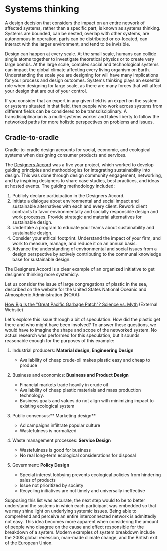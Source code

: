 # Systems thinking

A design decision that considers the impact on an entire network of affected systems, rather than a specific part, is known as systems thinking. Systems are bounded, can be nested, overlap with other systems, are autonomous in operation, parts can be distributed or co-located, can interact with the larger environment, and tend to be invisible.

Design can happen at every scale. At the small scale, humans can collide single atoms together to investigate theoretical physics or to create very large bombs. At the large scale, complex social and technological systems can impact the global climate affecting every living organism on Earth. Understanding the scale you are designing for will have many implications for your process and design outcomes. Systems thinking plays an essential role when designing for large scale, as there are many forces that will affect your design that are out of your control.

If you consider that an expert in any given field is an expert on the system or systems situated in that field, then people who work across systems from different fields can be considered to be transdisciplinary. A transdisciplinarian is a multi-systems worker and takes liberty to follow the networked paths for more holistic perspectives on problems and issues.

## Cradle-to-cradle

Cradle-to-cradle design accounts for social, economic, and ecological systems when designing consumer products and services.

The [Designers Accord](http://designersaccord.org/) was a five year project, which worked to develop guiding principles and methodologies for integrating sustainability into design. This was done through design community engagement, networking, and by inspiring designers to share case studies, best practices, and ideas at hosted events. The guiding methodology included:

1. Publicly declare participation in the Designers Accord.
2. Initiate a dialogue about environmental and social impact and sustainable alternatives with each and every client. Rework client contracts to favor environmentally and socially responsible design and work processes. Provide strategic and material alternatives for sustainable design.
3. Undertake a program to educate your teams about sustainability and sustainable design.
4. Consider your ethical footprint. Understand the impact of your firm, and work to measure, manage, and reduce it on an annual basis.
5. Advance the understanding of environmental and social issues from a design perspective by actively contributing to the communal knowledge base for sustainable design.

The Designers Accord is a clear example of an organized initiative to get designers thinking more systemicly.

Let us consider the issue of large congregations of plastic in the sea, described on the website for the United States National Oceanic and Atmospheric Administration \(NOAA\):

[How Big Is the "Great Pacific Garbage Patch"? Science vs. Myth](http://response.restoration.noaa.gov/about/media/how-big-great-pacific-garbage-patch-science-vs-myth.html) \(External Website\)

Let's explore this issue through a bit of speculation. How did the plastic get there and who might have been involved? To answer these questions, we would have to imagine the shape and scope of the networked system. No actual research was performed for this speculation, but it sounds reasonable enough for the purposes of this example:

1. Industrial producers: **Material design, Engineering Design**
   * Availability of cheap crude-oil makes plastic easy and cheap to produce

2. Business and economics: **Business and Product Design**
   * Financial markets trade heavily in crude oil
   * Availability of cheap plastic materials and mass production technology.
   * Business goals and values do not align with minimizing impact to existing ecological system

3. Public consensus:** Marketing design**
   * Ad campaigns infiltrate popular culture
   * Wastefulness is normalized

4. Waste management processes: **Service Design**
   * Wastefulness is good for business
   * No real long-term ecological considerations for disposal

5. Government: **Policy Design**
   * Special interest lobbying prevents ecological policies from hindering sales of products
   * Issue not prioritized by society
   * Recycling initiatives are not timely and universally ineffective


Supposing this list was accurate, the next step would to be to better understand the systems in which each participant was embedded so that we may shine light on underlying systemic issues. Being able to comprehend and perceive an entire interconnected network is admittedly not easy. This idea becomes more apparent when considering the amount of people who disagree on the cause and effect responsible for the breakdown of a system. Modern examples of system breakdown include the 2008 global recession, man-made climate change, and the British exit of the European Union.

